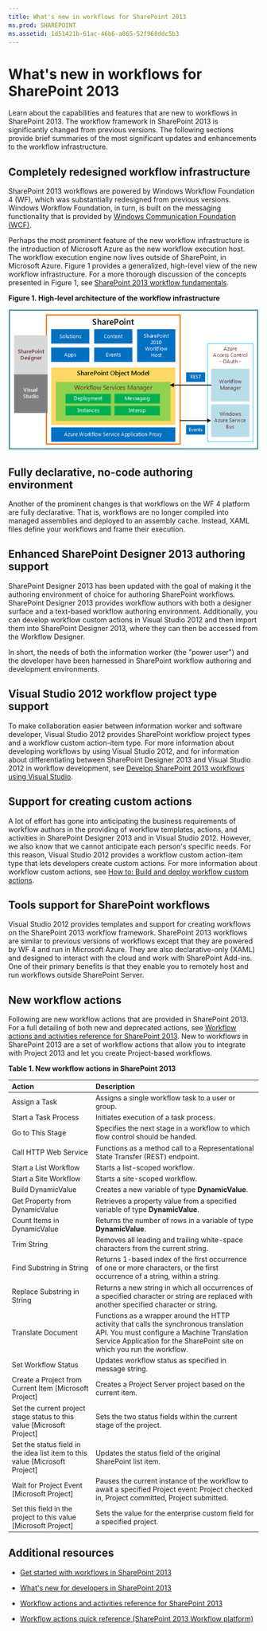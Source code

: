 ```yaml
---
title: What's new in workflows for SharePoint 2013
ms.prod: SHAREPOINT
ms.assetid: 1d51421b-61ac-46b6-a865-52f968ddc5b3
---
```



# What's new in workflows for SharePoint 2013
Learn about the capabilities and features that are new to workflows in SharePoint 2013. 
The workflow framework in SharePoint 2013 is significantly changed from previous versions. The following sections provide brief summaries of the most significant updates and enhancements to the workflow infrastructure. 
  
    
    


## Completely redesigned workflow infrastructure
<a name="SP15Whatsnewinworflow_infrastructure"> </a>

SharePoint 2013 workflows are powered by Windows Workflow Foundation 4 (WF), which was substantially redesigned from previous versions. Windows Workflow Foundation, in turn, is built on the messaging functionality that is provided by  [Windows Communication Foundation (WCF)](http://msdn.microsoft.com/en-us/netframework/aa663324). 
  
    
    
Perhaps the most prominent feature of the new workflow infrastructure is the introduction of Microsoft Azure as the new workflow execution host. The workflow execution engine now lives outside of SharePoint, in Microsoft Azure. Figure 1 provides a generalized, high-level view of the new workflow infrastructure. For a more thorough discussion of the concepts presented in Figure 1, see  [SharePoint 2013 workflow fundamentals](sharepoint-2013-workflow-fundamentals.md). 
  
    
    

**Figure 1. High-level architecture of the workflow infrastructure**

  
    
    

  
    
    
![High-level workflow architecture](images/wfArchitecture1.png)
  
    
    

  
    
    

  
    
    

## Fully declarative, no-code authoring environment
<a name="SP15Whatsnewinworflow_environment"> </a>

Another of the prominent changes is that workflows on the WF 4 platform are fully declarative. That is, workflows are no longer compiled into managed assemblies and deployed to an assembly cache. Instead, XAML files define your workflows and frame their execution. 
  
    
    

## Enhanced SharePoint Designer 2013 authoring support
<a name="SP15Whatsnewinworflow_SPDauthoring"> </a>

SharePoint Designer 2013 has been updated with the goal of making it the authoring environment of choice for authoring SharePoint workflows. SharePoint Designer 2013 provides workflow authors with both a designer surface and a text-based workflow authoring environment. Additionally, you can develop workflow custom actions in Visual Studio 2012 and then import them into SharePoint Designer 2013, where they can then be accessed from the Workflow Designer. 
  
    
    
In short, the needs of both the information worker (the "power user") and the developer have been harnessed in SharePoint workflow authoring and development environments. 
  
    
    

## Visual Studio 2012 workflow project type support
<a name="SP15Whatsnewinworflow_VSworkflow"> </a>

To make collaboration easier between information worker and software developer, Visual Studio 2012 provides SharePoint workflow project types and a workflow custom action-item type. For more information about developing workflows by using Visual Studio 2012, and for information about differentiating between SharePoint Designer 2013 and Visual Studio 2012 in workflow development, see  [Develop SharePoint 2013 workflows using Visual Studio](develop-sharepoint-2013-workflows-using-visual-studio.md). 
  
    
    

## Support for creating custom actions
<a name="SP15Whatsnewinworflow_customactions"> </a>

A lot of effort has gone into anticipating the business requirements of workflow authors in the providing of workflow templates, actions, and activities in SharePoint Designer 2013 and in Visual Studio 2012. However, we also know that we cannot anticipate each person's specific needs. For this reason, Visual Studio 2012 provides a workflow custom action-item type that lets developers create custom actions. For more information about workflow custom actions, see  [How to: Build and deploy workflow custom actions](how-to-build-and-deploy-workflow-custom-actions.md). 
  
    
    

## Tools support for SharePoint workflows
<a name="SP15Whatsnewinworflow_Tools"> </a>

Visual Studio 2012 provides templates and support for creating workflows on the SharePoint 2013 workflow framework. SharePoint 2013 workflows are similar to previous versions of workflows except that they are powered by WF 4 and run in Microsoft Azure. They are also declarative-only (XAML) and designed to interact with the cloud and work with SharePoint Add-ins. One of their primary benefits is that they enable you to remotely host and run workflows outside SharePoint Server. 
  
    
    

## New workflow actions
<a name="SP15Whatsnewinworflow_Newwfactions"> </a>

Following are new workflow actions that are provided in SharePoint 2013. For a full detailing of both new and deprecated actions, see  [Workflow actions and activities reference for SharePoint 2013](workflow-actions-and-activities-reference-for-sharepoint-2013.md). New to workflows in SharePoint 2013 are a set of workflow actions that allow you to integrate with Project 2013 and let you create Project-based workflows. 
  
    
    

**Table 1. New workflow actions in SharePoint 2013**


|**Action**|**Description**|
|:-----|:-----|
|Assign a Task |Assigns a single workflow task to a user or group. |
|Start a Task Process |Initiates execution of a task process. |
|Go to This Stage |Specifies the next stage in a workflow to which flow control should be handed. |
|Call HTTP Web Service |Functions as a method call to a Representational State Transfer (REST) endpoint. |
|Start a List Workflow |Starts a list-scoped workflow. |
|Start a Site Workflow |Starts a site-scoped workflow. |
|Build DynamicValue |Creates a new variable of type **DynamicValue**. |
|Get Property from DynamicValue |Retrieves a property value from a specified variable of type **DynamicValue**. |
|Count Items in DynamicValue |Returns the number of rows in a variable of type **DynamicValue**. |
|Trim String |Removes all leading and trailing white-space characters from the current string. |
|Find Substring in String |Returns 1-based index of the first occurrence of one or more characters, or the first occurrence of a string, within a string. |
|Replace Substring in String |Returns a new string in which all occurrences of a specified character or string are replaced with another specified character or string. |
|Translate Document |Functions as a wrapper around the HTTP activity that calls the synchronous translation API. You must configure a Machine Translation Service Application for the SharePoint site on which you run the workflow. |
|Set Workflow Status |Updates workflow status as specified in message string. |
|Create a Project from Current Item [Microsoft Project] |Creates a Project Server project based on the current item. |
|Set the current project stage status to this value [Microsoft Project] |Sets the two status fields within the current stage of the project. |
|Set the status field in the idea list item to this value [Microsoft Project] |Updates the status field of the original SharePoint list item. |
|Wait for Project Event [Microsoft Project] |Pauses the current instance of the workflow to await a specified Project event: Project checked in, Project committed, Project submitted. |
|Set this field in the project to this value [Microsoft Project] |Sets the value for the enterprise custom field for a specified project. |
   

## Additional resources
<a name="SP15Whatsnewinworflow_Addresources"> </a>


-  [Get started with workflows in SharePoint 2013](get-started-with-workflows-in-sharepoint-2013.md)
    
  
-  [What's new for developers in SharePoint 2013](what’s-new-for-developers-in-sharepoint-2013.md)
    
  
-  [Workflow actions and activities reference for SharePoint 2013](workflow-actions-and-activities-reference-for-sharepoint-2013.md)
    
  
-  [Workflow actions quick reference (SharePoint 2013 Workflow platform)](workflow-actions-quick-reference-sharepoint-2013-workflow-platform.md)
    
  

